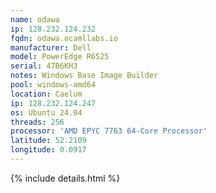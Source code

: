```yaml
---
name: odawa
ip: 128.232.124.232
fqdn: odawa.ocamllabs.io
manufacturer: Dell
model: PowerEdge R6525
serial: 47B6KH3
notes: Windows Base Image Builder
pool: windows-amd64
location: Caelum
ip: 128.232.124.247
os: Ubuntu 24.04
threads: 256
processor: 'AMD EPYC 7763 64-Core Processor'
latitude: 52.2109
longitude: 0.0917
---
```

{% include details.html %} 

